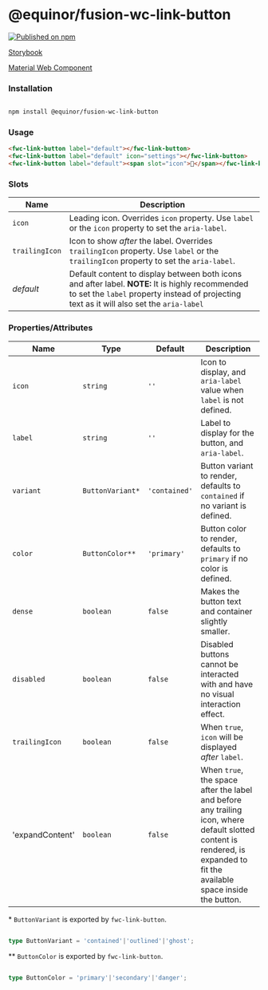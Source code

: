 <!--prettier-ignore-start-->
# @equinor/fusion-wc-link-button 
[![Published on npm](https://img.shields.io/npm/v/@equinor/fusion-wc-link-button.svg)](https://www.npmjs.com/package/@equinor/fusion-wc-link-button)

[Storybook](https://equinor.github.io/fusion-web-components/?path=/docs/input-button)

[Material Web Component](https://github.com/material-components/material-components-web-components/tree/master/packages/button)

### Installation
```sh

npm install @equinor/fusion-wc-link-button

```

### Usage
```html
<fwc-link-button label="default"></fwc-link-button>
<fwc-link-button label="default" icon="settings"></fwc-link-button>
<fwc-link-button label="default"><span slot="icon">🚀</span></fwc-link-button>
```

### Slots
| Name           | Description
| -------------- | -----------
| `icon`         | Leading icon. Overrides `icon` property. Use `label` or the `icon` property to set the `aria-label`.
| `trailingIcon` | Icon to show _after_ the label. Overrides `trailingIcon` property. Use `label` or the `trailingIcon` property to set the `aria-label`.
| _default_      | Default content to display between both icons and after label. __NOTE:__ It is highly recommended to set the `label` property instead of projecting text as it will also set the `aria-label`

### Properties/Attributes
| Name | Type | Default | Description
| ---- | ---- | ------- | -----------
| `icon` | `string` | `''` | Icon to display, and `aria-label` value when `label` is not defined.
| `label` | `string` | `''` | Label to display for the button, and `aria-label`.
| `variant` | `ButtonVariant*` | `'contained'` | Button variant to render, defaults to `contained` if no variant is defined.
| `color` | `ButtonColor**` | `'primary'` | Button color to render, defaults to `primary` if no color is defined.
| `dense` | `boolean` | `false` | Makes the button text and container slightly smaller.
| `disabled` | `boolean` | `false` | Disabled buttons cannot be interacted with and have no visual interaction effect.
| `trailingIcon` | `boolean` | `false` | When `true`, `icon` will be displayed _after_ `label`.
| 'expandContent' | `boolean` | `false` | When `true`, the space after the label and before any trailing icon, where default slotted content is rendered, is expanded to fit the available space inside the button.

\*  `ButtonVariant` is exported by `fwc-link-button`.

```ts

type ButtonVariant = 'contained'|'outlined'|'ghost';

```

\**  `ButtonColor` is exported by `fwc-link-button`.

```ts

type ButtonColor = 'primary'|'secondary'|'danger';

```
<!--prettier-ignore-end-->
